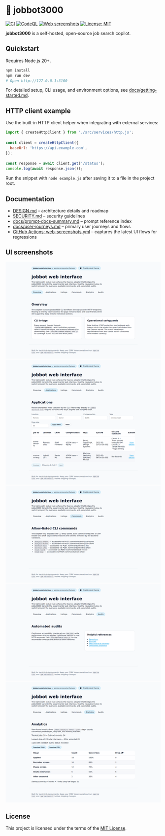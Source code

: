 # 🎯 jobbot3000

[![CI](https://img.shields.io/github/actions/workflow/status/futuroptimist/jobbot3000/.github/workflows/ci.yml?label=ci)](https://github.com/futuroptimist/jobbot3000/actions/workflows/ci.yml)
[![CodeQL](https://img.shields.io/github/actions/workflow/status/futuroptimist/jobbot3000/.github/workflows/codeql.yml?label=codeql)](https://github.com/futuroptimist/jobbot3000/actions/workflows/codeql.yml)
[![Web screenshots](https://img.shields.io/github/actions/workflow/status/futuroptimist/jobbot3000/.github/workflows/web-screenshots.yml?label=web%20screenshots)](https://github.com/futuroptimist/jobbot3000/actions/workflows/web-screenshots.yml)
[![License: MIT](https://img.shields.io/badge/license-MIT-blue.svg)](#license)

**jobbot3000** is a self-hosted, open-source job search copilot.

## Quickstart

Requires Node.js 20+.

```bash
npm install
npm run dev
# Open http://127.0.0.1:3100
```

For detailed setup, CLI usage, and environment options, see [docs/getting-started.md](docs/getting-started.md).

## HTTP client example

Use the built-in HTTP client helper when integrating with external services:

```js
import { createHttpClient } from './src/services/http.js';

const client = createHttpClient({
  baseUrl: 'https://api.example.com',
});

const response = await client.get('/status');
console.log(await response.json());
```

Run the snippet with `node example.js` after saving it to a file in the project root.

## Documentation

- [DESIGN.md](DESIGN.md) – architecture details and roadmap
- [SECURITY.md](SECURITY.md) – security guidelines
- [docs/prompt-docs-summary.md](docs/prompt-docs-summary.md) – prompt reference index
- [docs/user-journeys.md](docs/user-journeys.md) – primary user journeys and flows
- [GitHub Actions: web-screenshots.yml](https://github.com/futuroptimist/jobbot3000/actions/workflows/web-screenshots.yml) – captures the latest UI flows for regressions

## UI screenshots

![Overview screen](docs/screenshots/overview.png "Overview screen")
![Applications pipeline](docs/screenshots/applications.png "Applications pipeline")
![Command palette](docs/screenshots/commands.png "Command palette")
![Audit log](docs/screenshots/audits.png "Audit log")
![Analytics dashboard](docs/screenshots/analytics.png "Analytics dashboard")

## License

This project is licensed under the terms of the [MIT License](LICENSE).
